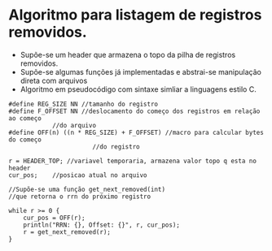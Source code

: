 # Algoritmo para listagem de registros removidos.

- Supõe-se um header que armazena o topo da pilha de registros removidos.
- Supõe-se algumas funções já implementadas e abstrai-se manipulação direta com
  arquivos
- Algoritmo em pseudocódigo com sintaxe simliar a linguagens estilo C.

```
#define REG_SIZE NN //tamanho do registro
#define F_OFFSET NN //deslocamento do começo dos registros em relação ao começo
		    //do arquivo
#define OFF(n) ((n * REG_SIZE) + F_OFFSET) //macro para calcular bytes do começo
					   //do registro

r = HEADER_TOP; //variavel temporaria, armazena valor topo q esta no header
cur_pos; 	//posicao atual no arquivo

//Supõe-se uma função get_next_removed(int)
//que retorna o rrn do próximo registro

while r >= 0 {
	cur_pos = OFF(r);
	println("RRN: {}, Offset: {}", r, cur_pos);
	r = get_next_removed(r);
}

```
